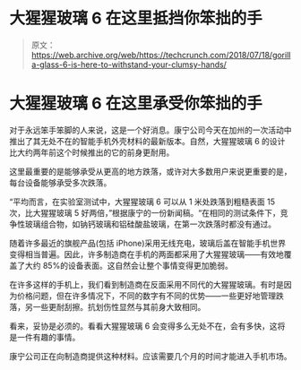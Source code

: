 # 大猩猩玻璃 6 在这里抵挡你笨拙的手

> 原文：<https://web.archive.org/web/https://techcrunch.com/2018/07/18/gorilla-glass-6-is-here-to-withstand-your-clumsy-hands/>

# 大猩猩玻璃 6 在这里承受你笨拙的手

对于永远笨手笨脚的人来说，这是一个好消息。康宁公司今天在加州的一次活动中推出了其无处不在的智能手机外壳材料的最新版本。自然，大猩猩玻璃 6 的设计比大约两年前这个时候推出的它的前身更耐用。

这里最重要的是能够承受从更高的地方跌落，或许对大多数用户来说更重要的是，每台设备能够承受多次跌落。

“平均而言，在实验室测试中，大猩猩玻璃 6 可以从 1 米处跌落到粗糙表面 15 次，比大猩猩玻璃 5 好两倍，”根据康宁的一份新闻稿。“在相同的测试条件下，竞争性玻璃组合物，如钠钙玻璃和铝硅酸盐玻璃，在第一次跌落时都没有通过。 

随着许多最近的旗舰产品(包括 iPhone)采用无线充电，玻璃后盖在智能手机世界变得相当普遍。因此，许多制造商在手机的两面都采用了大猩猩玻璃——有效地覆盖了大约 85%的设备表面。这自然会让整个事情变得更加脆弱。

在许多这样的手机上，我们看到制造商在反面采用不同代的大猩猩玻璃。有时是因为价格问题，但在许多情况下，不同的数字有不同的优势——一些更好地管理跌落，另一些更耐刮擦。抗划伤性显然与其前身大致相同。

看来，妥协是必须的。看看大猩猩玻璃 6 会变得多么无处不在，会有多快，这将是一件有趣的事情。

康宁公司正在向制造商提供这种材料。应该需要几个月的时间才能进入手机市场。